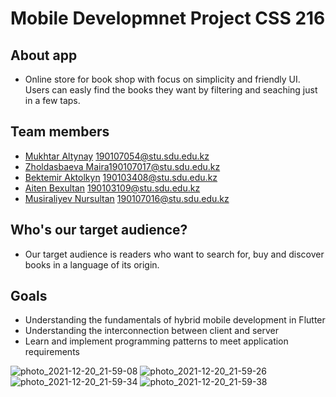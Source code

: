 # Mobile Developmnet Project CSS 216

**About app**
----------

- Online store for book shop with focus on simplicity and friendly UI. Users can easly find the books they want by filtering and seaching just in a few taps.

**Team members**
----------

- [Mukhtar Altynay](https://github.com/Altynay010201) 190107054@stu.sdu.edu.kz
- [Zholdasbaeva Maira](https://github.com/mairazh)190107017@stu.sdu.edu.kz
- [Bektemir Aktolkyn](https://github.com/190107077) 190103408@stu.sdu.edu.kz
- [Aiten Bexultan](https://github.com/i10Beksultan) 190103109@stu.sdu.edu.kz
- [Musiraliyev Nursultan](https://github.com/nurik12-py) 190107016@stu.sdu.edu.kz

**Who's our target audience?**
----------

- Our target audience is readers who want to search for, buy and discover books in a language of its origin.

**Goals**
----------

- Understanding the fundamentals of hybrid mobile development in Flutter
- Understanding the interconnection between client and server
- Learn and implement programming patterns to meet application requirements


![photo_2021-12-20_21-59-08](https://user-images.githubusercontent.com/64776209/146796466-442a7212-70f0-4c89-bb4a-3a87063ed2aa.jpg)
![photo_2021-12-20_21-59-26](https://user-images.githubusercontent.com/64776209/146796521-3840d825-22c5-4d51-9b49-31ead96fe758.jpg)
![photo_2021-12-20_21-59-34](https://user-images.githubusercontent.com/64776209/146796541-b9021be0-447a-4de7-ad9a-1912f9c763fc.jpg)
![photo_2021-12-20_21-59-38](https://user-images.githubusercontent.com/64776209/146796556-88a183e3-a679-4a41-9517-f6fa35bfa487.jpg)
